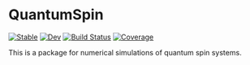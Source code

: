 # QuantumSpin

[![Stable](https://img.shields.io/badge/docs-stable-blue.svg)](https://Shoichiro-Tsutsui.github.io/QuantumSpin.jl/stable)
[![Dev](https://img.shields.io/badge/docs-dev-blue.svg)](https://Shoichiro-Tsutsui.github.io/QuantumSpin.jl/dev)
[![Build Status](https://travis-ci.com/Shoichiro-Tsutsui/QuantumSpin.jl.svg?branch=master)](https://travis-ci.com/Shoichiro-Tsutsui/QuantumSpin.jl)
[![Coverage](https://codecov.io/gh/Shoichiro-Tsutsui/QuantumSpin.jl/branch/master/graph/badge.svg)](https://codecov.io/gh/Shoichiro-Tsutsui/QuantumSpin.jl)

This is a package for numerical simulations of quantum spin systems.
